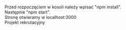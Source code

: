 Przed rozpoczęciem w kosoli należy wpisać "npm install".<br>
Następnie "npm start".<br>
Stronę otwieramy w localhost:3000<br>
Projekt rekrutacyjny
